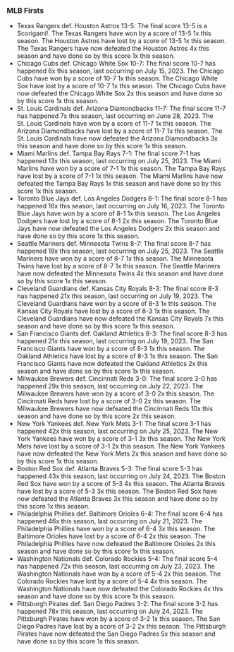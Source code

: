 
### MLB Firsts

- Texas Rangers def. Houston Astros 13-5: The final score 13-5 is a
  Scorigami!. The Texas Rangers have won by a score of 13-5 1x this
  season. The Houston Astros have lost by a score of 13-5 1x this
  season. The Texas Rangers have now defeated the Houston Astros 4x this
  season and have done so by this score 1x this season.
- Chicago Cubs def. Chicago White Sox 10-7: The final score 10-7 has
  happened 6x this season, last occurring on July 15, 2023. The Chicago
  Cubs have won by a score of 10-7 1x this season. The Chicago White Sox
  have lost by a score of 10-7 1x this season. The Chicago Cubs have now
  defeated the Chicago White Sox 2x this season and have done so by this
  score 1x this season.
- St. Louis Cardinals def. Arizona Diamondbacks 11-7: The final score
  11-7 has happened 7x this season, last occurring on June 28, 2023. The
  St. Louis Cardinals have won by a score of 11-7 1x this season. The
  Arizona Diamondbacks have lost by a score of 11-7 1x this season. The
  St. Louis Cardinals have now defeated the Arizona Diamondbacks 3x this
  season and have done so by this score 1x this season.
- Miami Marlins def. Tampa Bay Rays 7-1: The final score 7-1 has
  happened 13x this season, last occurring on July 25, 2023. The Miami
  Marlins have won by a score of 7-1 1x this season. The Tampa Bay Rays
  have lost by a score of 7-1 1x this season. The Miami Marlins have now
  defeated the Tampa Bay Rays 1x this season and have done so by this
  score 1x this season.
- Toronto Blue Jays def. Los Angeles Dodgers 8-1: The final score 8-1
  has happened 16x this season, last occurring on July 16, 2023. The
  Toronto Blue Jays have won by a score of 8-1 1x this season. The Los
  Angeles Dodgers have lost by a score of 8-1 2x this season. The
  Toronto Blue Jays have now defeated the Los Angeles Dodgers 2x this
  season and have done so by this score 1x this season.
- Seattle Mariners def. Minnesota Twins 8-7: The final score 8-7 has
  happened 19x this season, last occurring on July 25, 2023. The Seattle
  Mariners have won by a score of 8-7 1x this season. The Minnesota
  Twins have lost by a score of 8-7 1x this season. The Seattle Mariners
  have now defeated the Minnesota Twins 4x this season and have done so
  by this score 1x this season.
- Cleveland Guardians def. Kansas City Royals 8-3: The final score 8-3
  has happened 21x this season, last occurring on July 19, 2023. The
  Cleveland Guardians have won by a score of 8-3 1x this season. The
  Kansas City Royals have lost by a score of 8-3 1x this season. The
  Cleveland Guardians have now defeated the Kansas City Royals 7x this
  season and have done so by this score 1x this season.
- San Francisco Giants def. Oakland Athletics 8-3: The final score 8-3
  has happened 21x this season, last occurring on July 19, 2023. The San
  Francisco Giants have won by a score of 8-3 1x this season. The
  Oakland Athletics have lost by a score of 8-3 1x this season. The San
  Francisco Giants have now defeated the Oakland Athletics 2x this
  season and have done so by this score 1x this season.
- Milwaukee Brewers def. Cincinnati Reds 3-0: The final score 3-0 has
  happened 29x this season, last occurring on July 22, 2023. The
  Milwaukee Brewers have won by a score of 3-0 2x this season. The
  Cincinnati Reds have lost by a score of 3-0 2x this season. The
  Milwaukee Brewers have now defeated the Cincinnati Reds 10x this
  season and have done so by this score 2x this season.
- New York Yankees def. New York Mets 3-1: The final score 3-1 has
  happened 42x this season, last occurring on July 25, 2023. The New
  York Yankees have won by a score of 3-1 3x this season. The New York
  Mets have lost by a score of 3-1 2x this season. The New York Yankees
  have now defeated the New York Mets 2x this season and have done so by
  this score 1x this season.
- Boston Red Sox def. Atlanta Braves 5-3: The final score 5-3 has
  happened 43x this season, last occurring on July 24, 2023. The Boston
  Red Sox have won by a score of 5-3 4x this season. The Atlanta Braves
  have lost by a score of 5-3 3x this season. The Boston Red Sox have
  now defeated the Atlanta Braves 3x this season and have done so by
  this score 1x this season.
- Philadelphia Phillies def. Baltimore Orioles 6-4: The final score 6-4
  has happened 46x this season, last occurring on July 21, 2023. The
  Philadelphia Phillies have won by a score of 6-4 3x this season. The
  Baltimore Orioles have lost by a score of 6-4 2x this season. The
  Philadelphia Phillies have now defeated the Baltimore Orioles 2x this
  season and have done so by this score 1x this season.
- Washington Nationals def. Colorado Rockies 5-4: The final score 5-4
  has happened 72x this season, last occurring on July 23, 2023. The
  Washington Nationals have won by a score of 5-4 2x this season. The
  Colorado Rockies have lost by a score of 5-4 4x this season. The
  Washington Nationals have now defeated the Colorado Rockies 4x this
  season and have done so by this score 1x this season.
- Pittsburgh Pirates def. San Diego Padres 3-2: The final score 3-2 has
  happened 78x this season, last occurring on July 24, 2023. The
  Pittsburgh Pirates have won by a score of 3-2 1x this season. The San
  Diego Padres have lost by a score of 3-2 2x this season. The
  Pittsburgh Pirates have now defeated the San Diego Padres 5x this
  season and have done so by this score 1x this season. <!-- - NA -->
